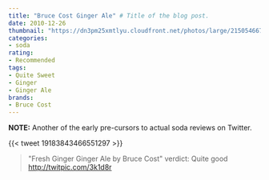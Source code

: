 ```yaml
---
title: "Bruce Cost Ginger Ale" # Title of the blog post.
date: 2010-12-26
thumbnail: "https://dn3pm25xmtlyu.cloudfront.net/photos/large/215054667.jpg?Expires=1609191147&Signature=dEenhp9EhHc21XXuTUasZa-AuxSyCDcwVmQfkOXlialB2tJ5V2IY4gMf1avD0FKHCdrqNK3ogFYfeLwoPN8eAvL3BlY-KEBwtoB1ZVaODnWZt97eA4WVY2Hc~Mumm1qbU3xJYSojqIX33oDw0M4Fe~Vx7EL-MnLagHdb58QlWBkcAzKtcghZgk8VRkq8riifzgt4-Alv5BDYO~C~qH11QtUEr1nDWikC-Tm9cDasYSqXScg4pIGvv~64~sOo4gJF3UguhWYlmTYF88InYXfEM8oRqqZJThF~j3PHBiitt7sEQvkkAafXPOasb9lWQKSXEkWzsXfCl46WRbGbRQ9NUw__&Key-Pair-Id=APKAJROXZ7FN26MABHYA"
categories:
- soda
rating:
- Recommended
tags:
- Quite Sweet
- Ginger
- Ginger Ale
brands:
- Bruce Cost
---
```


**NOTE:** Another of the early pre-cursors to actual soda reviews on Twitter.

{{< tweet 19183843466551297 >}}

> \"Fresh Ginger Ginger Ale by Bruce Cost\" verdict: Quite good http://twitpic.com/3k1d8r
